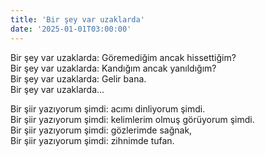 ```yaml
---
title: 'Bir şey var uzaklarda'
date: '2025-01-01T03:00:00'
---
```


Bir şey var uzaklarda: Göremediğim ancak hissettiğim? <br />
Bir şey var uzaklarda: Kandığım ancak yanıldığım?<br />
Bir şey var uzaklarda: Gelir bana.<br />
Bir şey var uzaklarda...<br />

Bir şiir yazıyorum şimdi: acımı dinliyorum şimdi.<br />
Bir şiir yazıyorum şimdi: kelimlerim olmuş görüyorum şimdi.<br />
Bir şiir yazıyorum şimdi: gözlerimde sağnak,<br />
Bir şiir yazıyorum şimdi: zihnimde tufan.<br />

